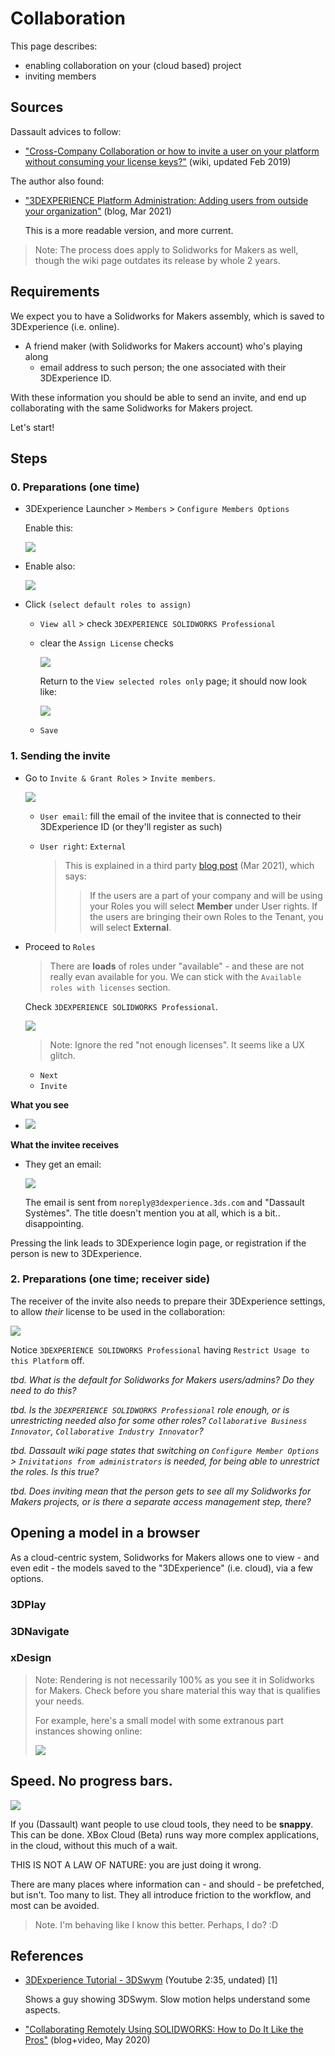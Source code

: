 # Collaboration

This page describes:

- enabling collaboration on your (cloud based) project
- inviting members

## Sources

Dassault advices to follow:

- ["Cross-Company Collaboration or how to invite a user on your platform without consuming your license keys?"](https://r1132100503382-eu1-3dswym.3dexperience.3ds.com/#community:4/post:rHFgrLlQRr6w7xEwrVCYlA) (wiki, updated Feb 2019)

The author also found:

- ["3DEXPERIENCE Platform Administration: Adding users from outside your organization"](https://www.cati.com/blog/3dexperience-platform-administration-adding-users-from-outside-your-organization/) (blog, Mar 2021)

   This is a more readable version, and more current.

>Note: The process does apply to Solidworks for Makers as well, though the wiki page outdates its release by whole 2 years.


## Requirements

We expect you to have a Solidworks for Makers assembly, which is saved to 3DExperience (i.e. online).

- A friend maker (with Solidworks for Makers account) who's playing along
   - email address to such person; the one associated with their 3DExperience ID.

With these information you should be able to send an invite, and end up collaborating with the same Solidworks for Makers project.

Let's start!


<!-- disabled
## Dassault approach

Solidworks for Makers has no tools for collaboration. One cannot get a URL that one could share with friends, as an invite, to an online project. There is no "Invite" or "Collaborate" menu item, anywhere. `File` > `Publish...` looks inviting, but opens a file save dialog, instead.

This is so pre-cloud days.

This (cloud collaboration) could be handled in the 3DExperience side of things (for Solidworks for Makers projects). Unfortunately, the current (Sep 2022) model is **not built for makers** but for larger companies, instead.
-->


## Steps

### 0. Preparations (one time)

- 3DExperience Launcher > `Members` > `Configure Members Options`

   Enable this:
   
   ![](.images/enable-invitations.png)

<!-- ??
   - Ask "J" to do the same, on their account
-->

- Enable also:

   ![](.images/enable-invitations-from-members.png)

- Click `(select default roles to assign)` <!-- this step is not mentions in the Dassault wiki page -->

   - `View all` > check `3DEXPERIENCE SOLIDWORKS Professional`
   - clear the `Assign License` checks

      ![](.images/default-roles.png)
      
      Return to the `View selected roles only` page; it should now look like:
      
      ![](.images/default-roles-2.png)

   - `Save`

### 1. Sending the invite

- Go to `Invite & Grant Roles` > `Invite members`.

   ![](.images/invite-members.png)

   - `User email`: fill the email of the invitee that is connected to their 3DExperience ID (or they'll register as such)
   
   - `User right`: `External`
   
      >This is explained in a third party [blog post](https://www.cati.com/blog/3dexperience-platform-administration-adding-users-from-outside-your-organization/) (Mar 2021), which says:
      >
      >>If the users are a part of your company and will be using your Roles you will select **Member** under User rights. If the users are bringing their own Roles to the Tenant, you will select **External**.

      <!-- tbd. If we know where Dassault documents these, add a link here. -->

- Proceed to `Roles`

   >There are **loads** of roles under "available" - and these are not really evan available for you. We can stick with the `Available roles with licenses` section.
   
   Check `3DEXPERIENCE SOLIDWORKS Professional`.
   
   ![](.images/invite-roles.png)
   
   >Note: Ignore the red "not enough licenses". It seems like a UX glitch.
   
   - `Next` 
   - `Invite`
   
**What you see**

- ![](.images/invite-pending.png)

**What the invitee receives**

- They get an email:

   ![](.images/invite-email.jpg)

   The email is sent from `noreply@3dexperience.3ds.com` and "Dassault Systèmes". The title doesn't mention you at all, which is a bit.. disappointing.
   
Pressing the link leads to 3DExperience login page, or registration if the person is new to 3DExperience.

### 2. Preparations (one time; receiver side)

The receiver of the invite also needs to prepare their 3DExperience settings, to allow *their* license to be used in the collaboration:

![](.images/invitee-user-settings.png)

Notice `3DEXPERIENCE SOLIDWORKS Professional` having `Restrict Usage to this Platform` off.

*tbd. What is the default for Solidworks for Makers users/admins? Do they need to do this?*

*tbd. Is the `3DEXPERIENCE SOLIDWORKS Professional` role enough, or is unrestricting needed also for some other roles? `Collaborative Business Innovator`, `Collaborative Industry Innovator`?*

*tbd. Dassault wiki page states that switching on `Configure Member Options` > `Inivitations from administrators` is needed, for being able to unrestrict the roles. Is this true?*

<!-- draft
- As a Solidworks for Makers account admin, visit 3DDashboard > `Members` > `Configure Members Options`

   - Enable `Invitations from administrators` 
   
      ![](.images/wiki-enable-invitations.jpg)
-->


*tbd. Does inviting mean that the person gets to see all my Solidworks for Makers projects, or is there a separate access management step, there?*
   
  


<!-- disabled

## Feelings...

The author is not sold on the 3DSwym approach.

It might be a suitable solution for enterprise companies, doing a lot of CAD. For hobbyists, the interface is awkward, and Yet Another Tool to know.

Makers are often versed in collaboration tools. We judge these against Discord, and these tools *cannot* live to that standard.

A slimmed down approach, leaving out discussion forums (because we already have them) but focusing on access rights management, would entice the author.
-->

## Opening a model in a browser

As a cloud-centric system, Solidworks for Makers allows one to view - and even edit - the models saved to the "3DExperience" (i.e. cloud), via a few options.

### 3DPlay

<!-- tbd. describe what 3DPlay is -->

### 3DNavigate

<!-- tbd. describe what 3DPlay is -->

### xDesign

<!-- tbd. describe what xDesign is -->

>Note: Rendering is not necessarily 100% as you see it in Solidworks for Makers. Check before you share material this way that is qualifies your needs.
>
>For example, here's a small model with some extranous part instances showing online:
>
>![](.images/3de-render-almost.png)

## Speed. No progress bars.

![](.images/speed.png)

If you (Dassault) want people to use cloud tools, they need to be **snappy**. This can be done. XBox Cloud (Beta) runs way more complex applications, in the cloud, without this much of a wait.

THIS IS NOT A LAW OF NATURE: you are just doing it wrong.

There are many places where information can - and should - be prefetched, but isn't. Too many to list. They all introduce friction to the workflow, and most can be avoided.

>Note. I'm behaving like I know this better. Perhaps, I do? :D

<!-- #whisper
I'm pretty sure Dassault subcontracted cloud development to some far-away country and team. This means you are giving up on your central knowledge, and at the mercy of the incompetence of such a team. Too bad. Game over.Managers cannot push speed into the system, when they are told something cannot be done...
-->


## References

- [3DExperience Tutorial - 3DSwym](https://www.youtube.com/watch?v=bBzx4eoeUiA) (Youtube 2:35, undated) [1]

   Shows a guy showing 3DSwym. Slow motion helps understand some aspects.
   
- ["Collaborating Remotely Using SOLIDWORKS: How to Do It Like the Pros"](https://blogs.solidworks.com/solidworksblog/2020/05/collaborating-remotely-using-solidworks-how-to-do-it-like-the-pros.html) (blog+video, May 2020)
